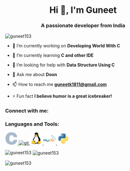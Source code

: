 <h1 align="center">Hi 👋, I'm Guneet</h1>
<h3 align="center">A passionate developer from India</h3>

<p align="left"> <img src="https://komarev.com/ghpvc/?username=guneet153&label=Profile%20views&color=0e75b6&style=flat" alt="guneet153" /> </p>

- 🔭 I’m currently working on **Developing World With C**

- 🌱 I’m currently learning **C and other IDE**

- 🤝 I’m looking for help with **Data Structure Using C**

- 💬 Ask me about **Doon**

- 📫 How to reach me **guneetk1811@gmail.com**

- ⚡ Fun fact **I believe humor is a great icebreaker!**

<h3 align="left">Connect with me:</h3>
<p align="left">
</p>

<h3 align="left">Languages and Tools:</h3>
<p align="left"> <a href="https://www.cprogramming.com/" target="_blank" rel="noreferrer"> <img src="https://raw.githubusercontent.com/devicons/devicon/master/icons/c/c-original.svg" alt="c" width="40" height="40"/> </a> <a href="https://git-scm.com/" target="_blank" rel="noreferrer"> <img src="https://www.vectorlogo.zone/logos/git-scm/git-scm-icon.svg" alt="git" width="40" height="40"/> </a> <a href="https://www.linux.org/" target="_blank" rel="noreferrer"> <img src="https://raw.githubusercontent.com/devicons/devicon/master/icons/linux/linux-original.svg" alt="linux" width="40" height="40"/> </a> <a href="https://www.mysql.com/" target="_blank" rel="noreferrer"> <img src="https://raw.githubusercontent.com/devicons/devicon/master/icons/mysql/mysql-original-wordmark.svg" alt="mysql" width="40" height="40"/> </a> <a href="https://www.python.org" target="_blank" rel="noreferrer"> <img src="https://raw.githubusercontent.com/devicons/devicon/master/icons/python/python-original.svg" alt="python" width="40" height="40"/> </a> </p>

<p><img align="left" src="https://github-readme-stats.vercel.app/api/top-langs?username=guneet153&show_icons=true&locale=en&layout=compact" alt="guneet153" /></p>

<p>&nbsp;<img align="center" src="https://github-readme-stats.vercel.app/api?username=guneet153&show_icons=true&locale=en" alt="guneet153" /></p>

<p><img align="center" src="https://github-readme-streak-stats.herokuapp.com/?user=guneet153&" alt="guneet153" /></p>

